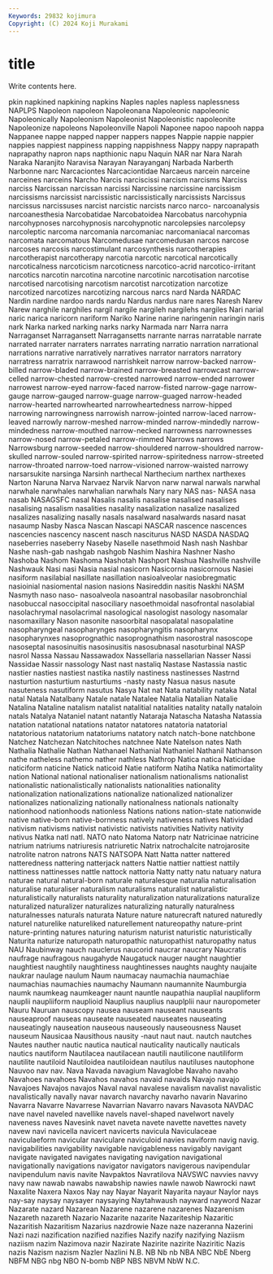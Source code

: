 ```yaml
---
Keywords: 29832 kojimura
Copyright: (C) 2024 Koji Murakami
---
```


# title

Write contents here.



pkin
napkined napkining napkins Naples naples napless naplessness NAPLPS Napoleon napoleon
Napoleonana Napoleonic napoleonic Napoleonically Napoleonism Napoleonist Napoleonistic napoleonite Napoleonize napoleons
Napoleonville Napoli Naponee napoo napooh nappa Nappanee nappe napped napper
nappers nappes Nappie nappie nappier nappies nappiest nappiness napping nappishness
Nappy nappy naprapath naprapathy napron naps napthionic napu Naquin NAR
nar Nara Narah Naraka Naranjito Naravisa Narayan Narayanganj Narbada Narberth
Narbonne narc Narcaciontes Narcaciontidae Narcaeus narcein narceine narceines narceins Narcho
Narcis narciscissi narcism narcisms Narciss narciss Narcissan narcissan narcissi Narcissine
narcissine narcissism narcissisms narcissist narcissistic narcissistically narcissists Narcissus narcissus narcissuses
narcist narcistic narcists narco narco- narcoanalysis narcoanesthesia Narcobatidae Narcobatoidea Narcobatus
narcohypnia narcohypnoses narcohypnosis narcohypnotic narcolepsies narcolepsy narcoleptic narcoma narcomania narcomaniac
narcomaniacal narcomas narcomata narcomatous Narcomedusae narcomedusan narcos narcose narcoses narcosis
narcostimulant narcosynthesis narcotherapies narcotherapist narcotherapy narcotia narcotic narcotical narcotically narcoticalness
narcoticism narcoticness narcotico-acrid narcotico-irritant narcotics narcotin narcotina narcotine narcotinic narcotisation
narcotise narcotised narcotising narcotism narcotist narcotization narcotize narcotized narcotizes narcotizing
narcous narcs nard Narda NARDAC Nardin nardine nardoo nards nardu
Nardus nardus nare nares Naresh Narev Narew narghile narghiles nargil
nargile nargileh nargilehs nargiles Nari narial naric narica naricorn nariform
Nariko Narine narine naringenin naringin naris nark Narka narked narking
narks narky Narmada narr Narra narra Narraganset Narragansett Narragansetts narrante
narras narratable narrate narrated narrater narraters narrates narrating narratio narration
narrational narrations narrative narratively narratives narrator narrators narratory narratress narratrix
narrawood narrishkeit narrow narrow-backed narrow-billed narrow-bladed narrow-brained narrow-breasted narrowcast narrow-celled
narrow-chested narrow-crested narrowed narrow-ended narrower narrowest narrow-eyed narrow-faced narrow-fisted narrow-gage
narrow-gauge narrow-gauged narrow-guage narrow-guaged narrow-headed narrow-hearted narrowhearted narrowheartedness narrow-hipped narrowing
narrowingness narrowish narrow-jointed narrow-laced narrow-leaved narrowly narrow-meshed narrow-minded narrow-mindedly narrow-mindedness
narrow-mouthed narrow-necked narrowness narrownesses narrow-nosed narrow-petaled narrow-rimmed Narrows narrows Narrowsburg
narrow-seeded narrow-shouldered narrow-shouldred narrow-skulled narrow-souled narrow-spirited narrow-spiritedness narrow-streeted narrow-throated narrow-toed
narrow-visioned narrow-waisted narrowy narsarsukite narsinga Narsinh narthecal Narthecium narthex narthexes
Narton Naruna Narva Narvaez Narvik Narvon narw narwal narwals narwhal
narwhale narwhales narwhalian narwhals Nary nary NAS nas- NASA nasa
nasab NASAGSFC nasal Nasalis nasalis nasalise nasalised nasalises nasalising nasalism
nasalities nasality nasalization nasalize nasalized nasalizes nasalizing nasally nasals nasalward
nasalwards nasard nasat nasaump Nasby Nasca Nascan Nascapi NASCAR nascence
nascences nascencies nascency nascent nasch nasciturus NASD NASDA NASDAQ naseberries
naseberry Naseby Naselle nasethmoid Nash nash Nashbar Nashe nash-gab nashgab
nashgob Nashim Nashira Nashner Nasho Nashoba Nashom Nashoma Nashotah Nashport
Nashua Nashville nashville Nashwauk Nasi nasi Nasia nasial nasicorn Nasicornia
nasicornous Nasiei nasiform nasilabial nasillate nasillation nasioalveolar nasiobregmatic nasioinial nasiomental
nasion nasions Nasireddin nasitis Naskhi NASM Nasmyth naso naso- nasoalveola
nasoantral nasobasilar nasobronchial nasobuccal nasoccipital nasociliary nasoethmoidal nasofrontal nasolabial nasolachrymal
nasolacrimal nasological nasologist nasology nasomalar nasomaxillary Nason nasonite nasoorbital nasopalatal
nasopalatine nasopharyngeal nasopharynges nasopharyngitis nasopharynx nasopharynxes nasoprognathic nasoprognathism nasorostral nasoscope
nasoseptal nasosinuitis nasosinusitis nasosubnasal nasoturbinal NASP nasrol Nassa Nassau Nassawadox
Nassellaria nassellarian Nasser Nassi Nassidae Nassir nassology Nast nast nastaliq
Nastase Nastassia nastic nastier nasties nastiest nastika nastily nastiness nastinesses
Nastrnd nasturtion nasturtium nasturtiums -nasty nasty Nasua nasus nasute nasuteness
nasutiform nasutus Nasya Nat nat Nata natability nataka Natal natal
Natala Natalbany Natale natale Natalee Natalia Natalian Natalie Natalina Nataline
natalism natalist natalitial natalities natality natally nataloin natals Natalya Nataniel
natant natantly Nataraja Natascha Natasha Natassia natation natational natations natator
natatores natatoria natatorial natatorious natatorium natatoriums natatory natch natch-bone natchbone
Natchez Natchezan Natchitoches natchnee Nate Natelson nates Nath Nathalia Nathalie
Nathan Nathanael Nathanial Nathaniel Nathanil Nathanson nathe natheless nathemo nather
nathless Nathrop Natica natica Naticidae naticiform naticine Natick naticoid Natie
natiform Natiha Natika natimortality nation National national nationaliser nationalism nationalisms
nationalist nationalistic nationalistically nationalists nationalities nationality nationalization nationalizations nationalize nationalized
nationalizer nationalizes nationalizing nationally nationalness nationals nationalty nationhood nationhoods nationless
Nations nations nation-state nationwide native native-born native-bornness natively nativeness natives
Natividad nativism nativisms nativist nativistic nativists nativities Nativity nativity nativus
Natka natl natl. NATO nato Natoma Natorp natr Natricinae natricine
natrium natriums natriuresis natriuretic Natrix natrochalcite natrojarosite natrolite natron natrons
NATS NATSOPA Natt Natta natter nattered natteredness nattering natterjack natters
Nattie nattier nattiest nattily nattiness nattinesses nattle nattock nattoria Natty
natty natu natuary natura naturae natural natural-born naturale naturalesque naturalia
naturalisation naturalise naturaliser naturalism naturalisms naturalist naturalistic naturalistically naturalists naturality
naturalization naturalizations naturalize naturalized naturalizer naturalizes naturalizing naturally naturalness naturalnesses
naturals naturata Nature nature naturecraft natured naturedly naturel naturelike natureliked
naturellement natureopathy nature-print nature-printing natures naturing naturism naturist naturistic naturistically
Naturita naturize naturopath naturopathic naturopathist naturopathy natus NAU Naubinway nauch
nauclerus naucorid naucrar naucrary Naucratis naufrage naufragous naugahyde Naugatuck nauger
naught naughtier naughtiest naughtily naughtiness naughtinesses naughts naughty naujaite naukrar
naulage naulum Naum naumacay naumachia naumachiae naumachias naumachies naumachy Naumann
naumannite Naumburgia naumk naumkeag naumkeager naunt nauntle naupathia nauplial naupliform
nauplii naupliiform nauplioid Nauplius nauplius nauplplii naur nauropometer Nauru Nauruan
nauscopy nausea nauseam nauseant nauseants nauseaproof nauseas nauseate nauseated nauseates
nauseating nauseatingly nauseation nauseous nauseously nauseousness Nauset nauseum Nausicaa Nausithous
nausity -naut naut naut. nautch nautches Nautes nauther nautic nautica
nautical nauticality nautically nauticals nautics nautiform Nautilacea nautilacean nautili nautilicone
nautiliform nautilite nautiloid Nautiloidea nautiloidean nautilus nautiluses nautophone Nauvoo nav
nav. Nava Navada navagium Navaglobe Navaho navaho Navahoes navahoes Navahos
navahos navaid navaids Navajo navajo Navajoes Navajos navajos Naval naval
navalese navalism navalist navalistic navalistically navally navar navarch navarchy navarho
navarin Navarino Navarra Navarre Navarrese Navarrian Navarro navars Navasota NAVDAC
nave navel naveled navellike navels navel-shaped navelwort navely naveness naves
Navesink navet naveta navete navette navettes navety navew navi navicella
navicert navicerts navicula Naviculaceae naviculaeform navicular naviculare naviculoid navies naviform
navig navig. navigabilities navigability navigable navigableness navigably navigant navigate navigated
navigates navigating navigation navigational navigationally navigations navigator navigators navigerous navipendular
navipendulum navis navite Navpaktos Navratilova NAVSWC navvies navvy navy naw
nawab nawabs nawabship nawies nawle nawob Nawrocki nawt Naxalite Naxera
Naxos Nay nay Nayar Nayarit Nayarita nayaur Naylor nays nay-say
naysay naysayer naysaying Naytahwaush nayward nayword Nazar Nazarate nazard Nazarean
Nazarene nazarene nazarenes Nazarenism Nazareth nazareth Nazario Nazarite nazarite Nazariteship
Nazaritic Nazaritish Nazaritism Nazarius nazdrowie Naze naze nazeranna Nazerini Nazi
nazi nazification nazified nazifies Nazify nazify nazifying Naziism naziism nazim
Nazimova nazir Nazirate Nazirite nazirite Naziritic Nazis nazis Nazism nazism
Nazler Nazlini N.B. NB Nb nb NBA NBC NbE Nberg
NBFM NBG nbg NBO N-bomb NBP NBS NBVM NbW N.C.
